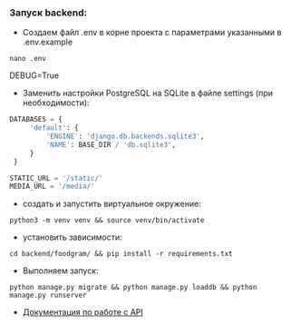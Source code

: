 ### Запуск backend:

- Создаем файл .env в корне проекта c параметрами указанными в .env.example
```
nano .env
```
DEBUG=True

- Заменить настройки PostgreSQL на SQLite в файле settings (при необходимости):

```python
DATABASES = {
     'default': {
         'ENGINE': 'django.db.backends.sqlite3',
         'NAME': BASE_DIR / 'db.sqlite3',
     }
 }

STATIC_URL = '/static/'
MEDIA_URL = '/media/'
```

- создать и запустить виртуальное окружение:
```
python3 -m venv venv && source venv/bin/activate
```

- установить зависимости:
```
cd backend/foodgram/ && pip install -r requirements.txt
```

- Выполняем запуск:
```
python manage.py migrate && python manage.py loaddb && python manage.py runserver
```

- [Документация по работе с API](http://127.0.0.1:8000/api/redoc/)
